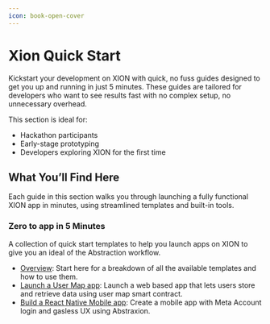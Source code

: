```yaml
---
icon: book-open-cover
---
```


# Xion Quick Start

Kickstart your development on XION with quick, no fuss guides designed to get you up and running in just 5 minutes. These guides are tailored for developers who want to see results fast with no complex setup, no unnecessary overhead.

This section is ideal for:

* Hackathon participants
* Early-stage prototyping
* Developers exploring XION for the first time

## What You’ll Find Here

Each guide in this section walks you through launching a fully functional XION app in minutes, using streamlined templates and built-in tools.

### Zero to app in 5 Minutes

A collection of quick start templates to help you launch apps on XION to give you an ideal of the Abstraction workflow.

* [Overview](https://docs.burnt.com/xion/developers/xion-quick-start/zero-to-dapp-in-5-minutes): Start here for a breakdown of all the available templates and how to use them.
* [Launch a User Map app](https://docs.burnt.com/xion/developers/xion-quick-start/zero-to-dapp-in-5-minutes/launch-a-user-map-dapp-on-xion-in-5-minutes): Launch a web based app that lets users store and retrieve data using  user map smart contract.
* [Build a React Native Mobile app](https://docs.burnt.com/xion/developers/xion-quick-start/zero-to-dapp-in-5-minutes/react-native-mobile-dapp-on-xion-in-5-minutes): Create a mobile app with Meta Account login and gasless UX using Abstraxion.

